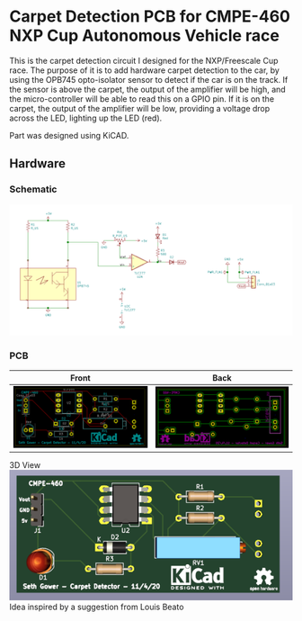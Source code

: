 # Carpet Detection PCB for CMPE-460 NXP Cup Autonomous Vehicle race

This is the carpet detection circuit I designed for the NXP/Freescale Cup race.
The purpose of it is to add hardware carpet detection to the car, by using the
OPB745 opto-isolator sensor to detect if the car is on the track. If the sensor
is above the carpet, the output of the amplifier will be high, and the
micro-controller will be able to read this on a GPIO pin. If it is on the
carpet, the output of the amplifier will be low, providing a voltage drop across
the LED, lighting up the LED (red). 

Part was designed using KiCAD.

## Hardware
### Schematic
![KiCAD Schematic](images/schematic.png)

### PCB
Front | Back
:-----:|:-----:
![](images/pcb-front.png) | ![](images/pcb-back.png)

3D View
![](images/pcb-3d.png)
Idea inspired by a suggestion from Louis Beato
